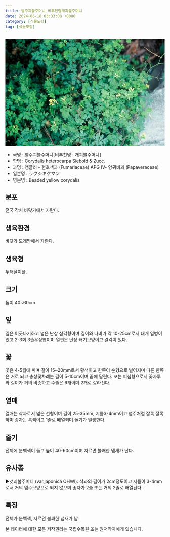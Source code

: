 ```yaml
---
title: 염주괴불주머니_비추천명개괴불주머니
date: 2024-06-18 03:33:08 +0800
category: [식물도감]
tag: [식물도감]
---
```




![염주괴불주머니[비추천명 : 개괴불주머니]](/assets/img/fileUpload/plants/basic/Papaveraceae/Corydalis/1772/1_th2.JPG)
- 국명 : 염주괴불주머니[비추천명 : 개괴불주머니]
- 학명 : Corydalis heterocarpa Siebold & Zucc.
- 과명 : 앵글러 - 현호색과 (Fumariaceae) APG Ⅳ- 양귀비과 (Papaveraceae)
- 일본명 : ックシキケマン
- 영문명 : Beaded yellow corydalis


## 분포
전국 각처 바닷가에서 자란다.
## 생육환경
바닷가 모래땅에서 자란다.
## 생육형
두해살이풀.
## 크기
높이 40~60cm
## 잎
잎은 어긋나기하고 넓은 난상 삼각형이며 길이와 나비가 각 10-25cm로서 대개 엽병이 있고 2-3회 3출우상엽이며 열편은 난상 쐐기모양이고 결각이 있다.
## 꽃
꽃은 4-5월에 피며 길이 15~20mm로서 황색이고 한쪽이 순형으로 벌어지며 다른 한쪽은 거로 되고 총상꽃차례는 길이 5-10cm이며 끝에 달린다. 포는 피침형으로서 꽃자루와 길이가 거의 비슷하고 수술은 6개이며 2개로 갈라진다.
## 열매
열매는 삭과로서 넓은 선형이며 길이 25-35mm, 지름3-4mm이고 염주처럼 잘록 잘록하며 종자는 흑색이고 1줄로 배열되며 돌기가 밀생한다.
## 줄기
전체에 분백색이 돌고 높이 40-60cm이며 자르면 불쾌한 냄새가 난다.
## 유사종
▶갯괴불주머니 (var.japonica OHWI): 삭과의 길이가 2cm정도이고 지름이 3-4mm로서 거의 염주모양으로 되지 않으며 종자가 2줄 또는 거의 2줄로 배열된다.
## 특징
전체가 분백색, 자르면 불쾌한 냄새가 남






본 데이터에 대한 모든 저작권리는 국립수목원 또는 원저작자에게 있습니다.
